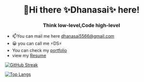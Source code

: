 <h1 align="center" background-color="white">👋Hi there ✨Dhanasai✨ here!</h1>

<h3 align="center">Think low-level,Code high-level</h3>

- 📫You can mail me here dhanasai5566@gmail.com
- 😀 you can call me ⚡DS⚡
- You can check my [portfolio](https://dhansai-portfolio.netlify.app/)
- view my [Resume](https://github.com/Dhanasaitholeti/dhanasaitholeti/files/11359284/DhanasaiResume.2023.pdf)

[![GitHub Streak](https://streak-stats.demolab.com/?user=dhanasaitholeti)](https://git.io/streak-stats)

[![Top Langs](https://github-readme-stats.vercel.app/api/top-langs/?username=dhanasaitholeti&layout)](https://github.com/dhanasaitholeti/github-readme-stats)
<!-- <p>Technologies:</p>
<p></p>
 -->
